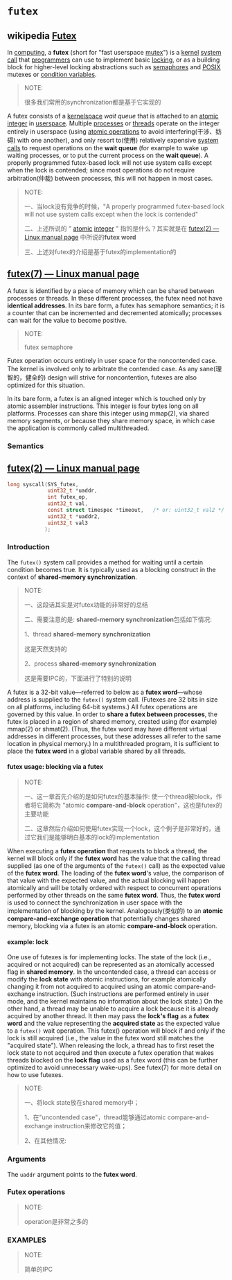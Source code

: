 # `futex`



## wikipedia [Futex](https://en.wikipedia.org/wiki/Futex)

In [computing](https://en.wikipedia.org/wiki/Computing), a **futex** (short for "fast userspace [mutex](https://en.wikipedia.org/wiki/Mutual_exclusion)") is a [kernel](https://en.wikipedia.org/wiki/Kernel_(operating_system)) [system call](https://en.wikipedia.org/wiki/System_call) that [programmers](https://en.wikipedia.org/wiki/Programmer) can use to implement basic [locking](https://en.wikipedia.org/wiki/Lock_(computer)), or as a building block for higher-level locking abstractions such as [semaphores](https://en.wikipedia.org/wiki/Semaphore_(programming)) and [POSIX](https://en.wikipedia.org/wiki/POSIX) mutexes or [condition variables](https://en.wikipedia.org/wiki/Condition_variable).

> NOTE: 
>
> 很多我们常用的synchronization都是基于它实现的

A futex consists of a [kernelspace](https://en.wikipedia.org/wiki/Kernel_(operating_system)) *wait queue* that is attached to an [atomic](https://en.wikipedia.org/wiki/Atomic_operations) [integer](https://en.wikipedia.org/wiki/Integer) in [userspace](https://en.wikipedia.org/wiki/Userspace). Multiple [processes](https://en.wikipedia.org/wiki/Process_(computing)) or [threads](https://en.wikipedia.org/wiki/Thread_(computer_science)) operate on the integer entirely in userspace (using [atomic operations](https://en.wikipedia.org/wiki/Atomic_operation) to avoid interfering(干涉、妨碍) with one another), and only resort to(使用) relatively expensive [system calls](https://en.wikipedia.org/wiki/System_call) to request operations on the **wait queue** (for example to wake up waiting processes, or to put the current process on the **wait queue**). A properly programmed futex-based lock will not use system calls except when the lock is contended; since most operations do not require arbitration(仲裁) between processes, this will not happen in most cases.

> NOTE: 
>
> 一、当lock没有竞争的时候，"A properly programmed futex-based lock will not use system calls except when the lock is contended"
>
> 二、上述所说的 " [atomic](https://en.wikipedia.org/wiki/Atomic_operations) [integer](https://en.wikipedia.org/wiki/Integer) " 指的是什么？其实就是在 [futex(2) — Linux manual page](https://man7.org/linux/man-pages/man2/futex.2.html) 中所说的**futex word**
>
> 三、上述对futex的介绍是基于futex的implementation的



## [futex(7) — Linux manual page](http://man7.org/linux/man-pages/man7/futex.7.html)

A futex is identified by a piece of memory which can be shared between processes or threads. In these different processes, the futex need not have **identical addresses**.  In its bare form, a futex has semaphore semantics; it is a counter that can be incremented and decremented atomically; processes can wait for the value to become positive.

> NOTE: 
>
> futex semaphore

Futex operation occurs entirely in user space for the noncontended case.  The kernel is involved only to arbitrate the contended case. As any sane(理智的，健全的) design will strive for noncontention, futexes are also optimized for this situation.

In its bare form, a futex is an aligned integer which is touched only by atomic assembler instructions.  This integer is four bytes long on all platforms.  Processes can share this integer using mmap(2), via shared memory segments, or because they share memory space, in which case the application is commonly called multithreaded.

### Semantics

## [futex(2) — Linux manual page](https://man7.org/linux/man-pages/man2/futex.2.html)



```C
long syscall(SYS_futex, 
             uint32_t *uaddr, 
             int futex_op, 
             uint32_t val,
             const struct timespec *timeout,   /* or: uint32_t val2 */
             uint32_t *uaddr2, 
             uint32_t val3
            );
```

### Introduction

The `futex()` system call provides a method for waiting until a certain condition becomes true. It is typically used as a blocking construct in the context of **shared-memory synchronization**. 

> NOTE: 
>
> 一、这段话其实是对futex功能的非常好的总结
>
> 二、需要注意的是: **shared-memory synchronization**包括如下情况:
>
> 1、thread **shared-memory synchronization**
>
> 这是天然支持的
>
> 2、process **shared-memory synchronization**
>
> 这是需要IPC的，下面进行了特别的说明

A futex is a 32-bit value—referred to below as a **futex word**—whose address is supplied to the `futex()` system call.  (Futexes are 32 bits in size on all platforms, including 64-bit systems.) All futex operations are governed by this value. In order to **share a futex between processes**, the futex is placed in a region of shared memory, created using (for example) mmap(2) or shmat(2). (Thus, the futex word may have different virtual addresses in different processes, but these addresses all refer to the same location in physical memory.) In a multithreaded program, it is sufficient to place the **futex word** in a global variable shared by all threads.

#### futex usage: blocking via a futex 

> NOTE: 
>
> 一、这一章首先介绍的是如何futex的基本操作: 使一个thread被block，作者将它简称为 "atomic **compare-and-block** operation"，这也是futex的主要功能
>
> 二、这章然后介绍如何使用futex实现一个lock，这个例子是非常好的，通过它我们是能够明白基本的lock的implementation

When executing a **futex operation** that requests to block a thread, the kernel will block only if the **futex word** has the value that the calling thread supplied (as one of the arguments of the `futex()` call) as the expected value of the **futex word**.  The loading of the **futex word**'s value, the comparison of that value with the expected value, and the actual blocking will happen atomically and will be totally ordered with respect to concurrent operations performed by other threads on the same **futex word**. Thus, the **futex word** is used to connect the synchronization in user space with the implementation of blocking by the kernel. Analogously(类似的) to an **atomic compare-and-exchange operation** that potentially changes shared memory, blocking via a futex is an atomic **compare-and-block** operation.

#### example: lock

One use of futexes is for implementing locks.  The state of the lock (i.e., acquired or not acquired) can be represented as an atomically accessed flag in **shared memory**.  In the uncontended case, a thread can access or modify the **lock state** with atomic instructions, for example atomically changing it from not acquired to acquired using an atomic compare-and-exchange instruction.  (Such instructions are performed entirely in user mode, and the kernel maintains no information about the lock state.)  On the other hand, a thread may be unable to acquire a lock because it is already acquired by another thread.  It then may pass the **lock's flag** as a **futex word** and the value representing the **acquired state** as the expected value to a `futex()` wait operation.  This futex() operation will block if and only if the lock is still acquired (i.e., the value in the futex word still matches the "acquired state").  When releasing the lock, a thread has to first reset the lock state to not acquired and then execute a futex operation that wakes threads blocked on the **lock flag** used as a futex word (this can be further optimized to avoid unnecessary wake-ups).  See futex(7) for more detail on how to use futexes.

> NOTE: 
>
> 一、将lock state放在shared memory中；
>
> 1、在"uncontended case"，thread能够通过atomic compare-and-exchange instruction来修改它的值；
>
> 2、在其他情况: 

### Arguments

The `uaddr` argument points to the **futex word**.

### Futex operations

> NOTE: 
>
> operation是非常之多的

### EXAMPLES         

> NOTE: 
>
> 简单的IPC

